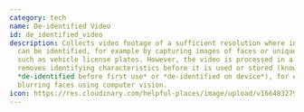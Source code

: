 ```yaml
---
category: tech
name: De-identified Video
id: de_identified_video
description: Collects video footage of a sufficient resolution where individuals
  can be identified, for example by capturing images of faces or unique numbers
  such as vehicle license plates. However, the video is processed in a way that
  removes identifying characteristics before it is used or stored (known as
  *de-identified before first use* or *de-identified on device*), for example by
  blurring faces using computer vision.
icon: https://res.cloudinary.com/helpful-places/image/upload/v1664832799/dtpr-icons/tech/blue/video_rd4ydo.svg
---
```

